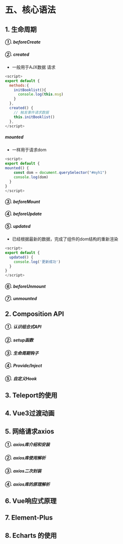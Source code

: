 # 五、核心语法

## 1. 生命周期

##### ①. beforeCreate

##### ②. created

- 一般用于AJX数据 请求

```js
<script>
export default {  
  methods:{
    initBooklist(){
      console.log(this.msg)
    }
  },
  created() {
    // 触发事件请求数据
    this.initBooklist()
  },
</script>
```

##### mounted

- 一样用于请求dom

```js
<script>
export default {  
mounted() {
    const dom = document.querySelector("#myh1")
    console.log(dom)
  }
}
</script>
```

##### ③. beforeMount

##### ④. beforeUpdate

##### ⑤. updated

- 已经根据最新的数据，完成了组件的dom结构的重新渲染

```js
<script>
export default {  
  updated() {
    console.log('更新成功')
  }
}
</script>
```

##### ⑥. beforeUnmount

##### ⑦. unmounted

## 2. Composition API

##### ①. 认识组合式API

##### ②. setup函数

##### ③. 生命周期钩子

##### ④. Provide/lnject

##### ⑤. 自定义Hook

## 3. Teleport的使用

## 4. Vue3过渡动画

## 5. 网络请求axios

##### ①. axios库介绍和安装

##### ②. axios库使用解析

##### ③. axios二次封装

##### ④. axios库的原理解析

## 6. Vue响应式原理

## 7. Element-Plus

## 8. Echarts 的使用

